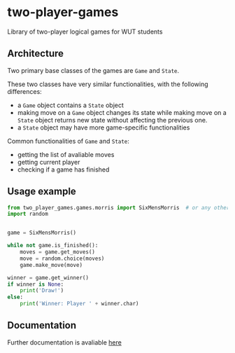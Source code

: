 # two-player-games
Library of two-player logical games for WUT students

## Architecture

Two primary base classes of the games are `Game` and `State`.

These two classes have very similar functionalities, with the following differences:
 - a `Game` object contains a `State` object
 - making move on a `Game` object changes its state while making move on a `State` object returns new state without affecting the previous one.
 - a `State` object may have more game-specific functionalities

Common functionalities of `Game` and `State`:
 - getting the list of avaliable moves
 - getting current player
 - checking if a game has finished

## Usage example

```python
from two_player_games.games.morris import SixMensMorris  # or any other game
import random


game = SixMensMorris()

while not game.is_finished():
    moves = game.get_moves()
    move = random.choice(moves)
    game.make_move(move)

winner = game.get_winner()
if winner is None:
    print('Draw!')
else:
    print('Winner: Player ' + winner.char)

```
## Documentation

Further documentation is avaliable [here](docs/markdown/markdown/index.md)
